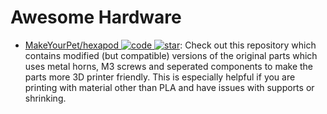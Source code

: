 # Awesome Hardware

- [MakeYourPet/hexapod ![code](https://ng-tech.icu/assets/code.svg) ![star](https://img.shields.io/github/stars/MakeYourPet/hexapod)](https://github.com/MakeYourPet/hexapod): Check out this repository which contains modified (but compatible) versions of the original parts which uses metal horns, M3 screws and seperated components to make the parts more 3D printer friendly. This is especially helpful if you are printing with material other than PLA and have issues with supports or shrinking.
